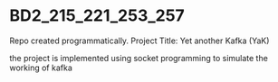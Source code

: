 # BD2_215_221_253_257
Repo created programmatically. Project Title: Yet another Kafka (YaK)

the project is implemented using socket programming to simulate the working of kafka
